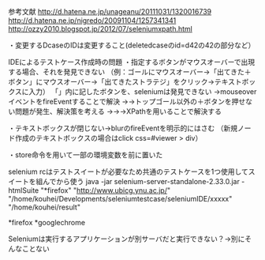 参考文献
http://d.hatena.ne.jp/unageanu/20111031/1320016739
http://d.hatena.ne.jp/nigredo/20091104/1257341341
http://ozzy2010.blogspot.jp/2012/07/seleniumxpath.html

・変更するDcaseのIDは変更すること(deletedcaseのid=d42の42の部分など）

IDEによるテストケース作成時の問題
・指定するボタンがマウスオーバーで出現する場合、それを発見できない
（例：ゴールにマウスオーバー→「出てきた＋ボタン」にマウスオーバー→「出てきたストラテジ」をクリック→テキストボックスに入力）
「」内に記したボタンを、seleniumは発見できない
→mouseoverイベントをfireEventすることで解決
→→トップゴール以外の＋ボタンを押せない問題が発生、解決策を考える
→→→XPathを用いることで解決する

・テキストボックスが閉じない→blurのfireEventを明示的にはさむ
（新規ノード作成のテキストボックスの場合はclick css=#viewer > div）

・store命令を用いて一部の環境変数を前に置いた


selenium rcはテストスイートが必要なため共通のテストケースを1つ使用してスイートを組んでから使う
java -jar selenium-server-standalone-2.33.0.jar  -htmlSuite "*firefox" "http://www.ubicg.ynu.ac.jp/" "/home/kouhei/Developments/seleniumtestcase/seleniumIDE/xxxxx" "/home/kouhei/result"

*firefox
*googlechrome


Seleniumは実行するアプリケーションが別サーバだと実行できない？→別にそんなことない
